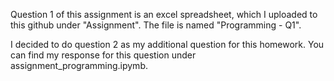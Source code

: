 Question 1 of this assignment is an excel spreadsheet, which I uploaded to this github under "Assignment". The file is named "Programming - Q1".

I decided to do question 2 as my additional question for this homework. You can find my response for this question under assignment_programming.ipymb. 

